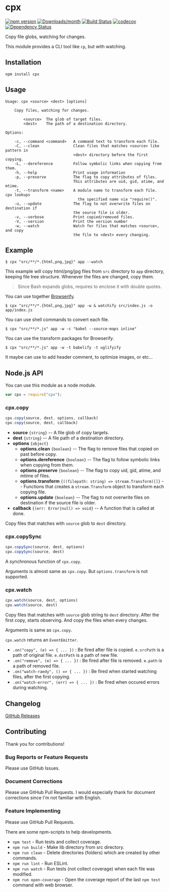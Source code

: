 # cpx

[![npm version](https://img.shields.io/npm/v/cpx.svg)](https://www.npmjs.com/package/cpx)
[![Downloads/month](https://img.shields.io/npm/dm/cpx.svg)](http://www.npmtrends.com/cpx)
[![Build Status](https://travis-ci.org/mysticatea/cpx.svg?branch=master)](https://travis-ci.org/mysticatea/cpx)
[![codecov](https://codecov.io/gh/mysticatea/cpx/branch/master/graph/badge.svg)](https://codecov.io/gh/mysticatea/cpx)
[![Dependency Status](https://david-dm.org/mysticatea/cpx.svg)](https://david-dm.org/mysticatea/cpx)

Copy file globs, watching for changes.

This module provides a CLI tool like `cp`, but with watching.


## Installation

```
npm install cpx
```


## Usage

```
Usage: cpx <source> <dest> [options]

    Copy files, watching for changes.

        <source>  The glob of target files.
        <dest>    The path of a destination directory.

Options:

    -c, --command <command>   A command text to transform each file.
    -C, --clean               Clean files that matches <source> like pattern in
                              <dest> directory before the first copying.
    -L, --dereference         Follow symbolic links when copying from them.
    -h, --help                Print usage information
    -p, --preserve            The flag to copy attributes of files.
                              This attributes are uid, gid, atime, and mtime.
    -t, --transform <name>    A module name to transform each file. cpx lookups
                                the specified name via "require()".
    -u, --update              The flag to not overwrite files on destination if
                              the source file is older.
    -v, --verbose             Print copied/removed files.
    -V, --version             Print the version number
    -w, --watch               Watch for files that matches <source>, and copy
                              the file to <dest> every changing.
```


## Example

```
$ cpx "src/**/*.{html,png,jpg}" app --watch
```

This example will copy html/png/jpg files from `src` directory to `app`
directory, keeping file tree structure.
Whenever the files are changed, copy them.

> Since Bash expands globs, requires to enclose it with double quotes.

You can use together [Browserify](http://browserify.org).

```
$ cpx "src/**/*.{html,png,jpg}" app -w & watchify src/index.js -o app/index.js
```

You can use shell commands to convert each file.

```
$ cpx "src/**/*.js" app -w -c "babel --source-maps inline"
```

You can use the transform packages for Browserify.

```
$ cpx "src/**/*.js" app -w -t babelify -t uglifyify
```

It maybe can use to add header comment, to optimize images, or etc...


## Node.js API

You can use this module as a node module.

```js
var cpx = require("cpx");
```

### cpx.copy

```ts
cpx.copy(source, dest, options, callback)
cpx.copy(source, dest, callback)
```

- **source** `{string}` -- A file glob of copy targets.
- **dest** `{string}` -- A file path of a destination directory.
- **options** `{object}`
  - **options.clean** `{boolean}` -- The flag to remove files that copied on past before copy.
  - **options.dereference** `{boolean}` -- The flag to follow symbolic links when copying from them.
  - **options.preserve** `{boolean}` -- The flag to copy uid, gid, atime, and mtime of files.
  - **options.transform** `{((filepath: string) => stream.Transform)[]}` -- Functions that creates a `stream.Transform` object to transform each copying file.
  - **options.update** `{boolean}` -- The flag to not overwrite files on destination if the source file is older.
- **callback** `{(err: Error|null) => void}` -- A function that is called at done.

Copy files that matches with `source` glob to `dest` directory.

### cpx.copySync

```ts
cpx.copySync(source, dest, options)
cpx.copySync(source, dest)
```

A synchronous function of `cpx.copy`.

Arguments is almost same as `cpx.copy`.
But `options.transform` is not supported.

### cpx.watch

```ts
cpx.watch(source, dest, options)
cpx.watch(source, dest)
```

Copy files that matches with `source` glob string to `dest` directory.
After the first copy, starts observing.  And copy the files when every changes.

Arguments is same as `cpx.copy`.

`cpx.watch` returns an `EventEmitter`.

- `.on("copy", (e) => { ... })` : Be fired after file is copied. `e.srcPath` is a path of original file. `e.dstPath` is a path of new file.
- `.on("remove", (e) => { ... })` : Be fired after file is removed. `e.path` is a path of removed file.
- `.on("watch-raedy", () => { ... })` : Be fired when started watching files, after the first copying.
- `.on("watch-error", (err) => { ... })` : Be fired when occured errors during watching.

## Changelog

[GitHub Releases](https://github.com/mysticatea/npm-run-all/releases)

## Contributing

Thank you for contributions!

### Bug Reports or Feature Requests

Please use GitHub Issues.

### Document Corrections

Please use GitHub Pull Requests.
I would especially thank for document corrections since I'm not familiar with English.

### Feature Implementing

Please use GitHub Pull Requests.

There are some npm-scripts to help developments.

- `npm test` - Run tests and collect coverage.
- `npm run build` - Make lib directory from src directory.
- `npm run clean` - Delete directories (folders) which are created by other commands.
- `npm run lint` - Run ESLint.
- `npm run watch` - Run tests (not collect coverage) when each file was modified.
- `npm run open-coverage` - Open the coverage report of the last `npm test` command with web browser.
